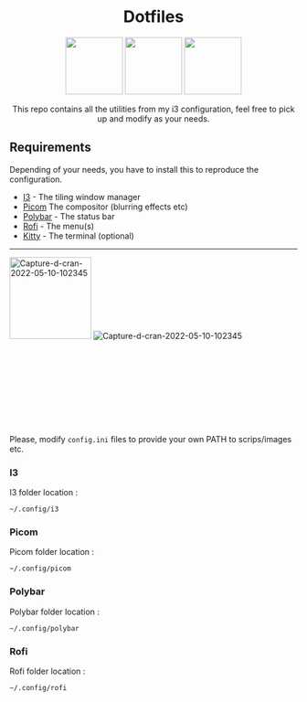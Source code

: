<div align="center">
<h1>Dotfiles</h1>

<img height="100" src="https://sw.kovidgoyal.net/kitty/_static/kitty.svg" />
<img height="100" src="https://upload.wikimedia.org/wikipedia/commons/thumb/2/27/I3_window_manager_logo.svg/1200px-I3_window_manager_logo.svg.png" />
<img height="100" src="https://user-images.githubusercontent.com/36028424/39958898-230ddeec-563c-11e8-8318-d658c63ddf22.png" />

<br>

This repo contains all the utilities from my i3 configuration, feel free to pick up and modify as your needs.

</div>

## Requirements

Depending of your needs, you have to install this to reproduce the configuration.

- <a href="https://i3wm.org/">I3</a> - The tiling window manager
- <a href="https://github.com/yshui/picom">Picom</a> The compositor (blurring effects etc)
- <a href="https://github.com/polybar/polybar">Polybar</a> - The status bar
- <a href="https://github.com/davatorium/rofi">Rofi</a> - The menu(s)
- <a href="https://www.python.org/downloads/">Kitty</a> - The terminal (optional)

---

<a><img width="143"  src="https://i.ibb.co/XbMyB1k/Capture-d-cran-2022-05-10-102345.png" alt="Capture-d-cran-2022-05-10-102345" border="0">
<img src="https://i.ibb.co/j4zPjKx/Capture-d-cran-2022-05-10-103800.png" alt="Capture-d-cran-2022-05-10-102345" border="0"></a>
<a>
<svg src="https://sw.kovidgoyal.net/kitty/_static/kitty.svg"></svg></a>

Please, modify ```config.ini``` files to provide your own PATH to scrips/images etc.

### I3

I3 folder location :

```
~/.config/i3
```

### Picom

Picom folder location :

```
~/.config/picom
```

### Polybar

Polybar folder location :

```
~/.config/polybar
```

### Rofi

Rofi folder location :

```
~/.config/rofi
```

